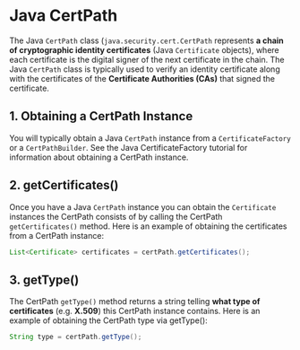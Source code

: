 # Java CertPath

The Java `CertPath` class (`java.security.cert.CertPath` represents **a chain of cryptographic identity certificates** (Java `Certificate` objects), where each certificate is the digital signer of the next certificate in the chain. The Java `CertPath` class is typically used to verify an identity certificate along with the certificates of the **Certificate Authorities (CAs)** that signed the certificate.

## 1. Obtaining a CertPath Instance

You will typically obtain a Java `CertPath` instance from a `CertificateFactory` or a `CertPathBuilder`. See the Java CertificateFactory tutorial for information about obtaining a CertPath instance.

## 2. getCertificates()

Once you have a Java `CertPath` instance you can obtain the `Certificate` instances the CertPath consists of by calling the CertPath `getCertificates()` method. Here is an example of obtaining the certificates from a CertPath instance:

```java
List<Certificate> certificates = certPath.getCertificates();
```

## 3. getType()

The CertPath `getType()` method returns a string telling **what type of certificates** (e.g. **X.509**) this CertPath instance contains. Here is an example of obtaining the CertPath type via getType():

```java
String type = certPath.getType();
```
